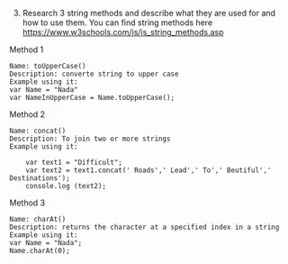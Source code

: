 
3.  Research 3 string methods and describe what they are used for and how to use them.  You can find string methods here https://www.w3schools.com/js/js_string_methods.asp

Method 1
```
Name: toUpperCase()
Description: converte string to upper case 
Example using it:
var Name = "Nada" 
var NameInUpperCase = Name.toUpperCase();
```

Method 2
```
Name: concat()
Description: To join two or more strings 
Example using it: 

    var text1 = "Difficult"; 
    var text2 = text1.concat(' Roads',' Lead',' To',' Beutiful',' Destinations'); 
    console.log (text2); 
```

Method 3
```
Name: charAt()
Description: returns the character at a specified index in a string
Example using it:
var Name = "Nada";
Name.charAt(0); 
```

